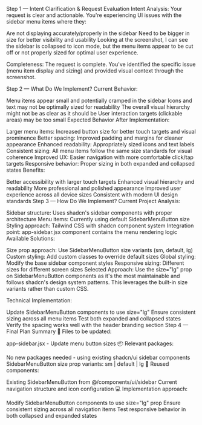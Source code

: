 Step 1 — Intent Clarification & Request Evaluation
Intent Analysis: Your request is clear and actionable. You're experiencing UI issues with the sidebar menu items where they:

Are not displaying accurately/properly in the sidebar
Need to be bigger in size for better visibility and usability
Looking at the screenshot, I can see the sidebar is collapsed to icon mode, but the menu items appear to be cut off or not properly sized for optimal user experience.

Completeness: The request is complete. You've identified the specific issue (menu item display and sizing) and provided visual context through the screenshot.

Step 2 — What Do We Implement?
Current Behavior:

Menu items appear small and potentially cramped in the sidebar
Icons and text may not be optimally sized for readability
The overall visual hierarchy might not be as clear as it should be
User interaction targets (clickable areas) may be too small
Expected Behavior After Implementation:

Larger menu items: Increased button size for better touch targets and visual prominence
Better spacing: Improved padding and margins for cleaner appearance
Enhanced readability: Appropriately sized icons and text labels
Consistent sizing: All menu items follow the same size standards for visual coherence
Improved UX: Easier navigation with more comfortable click/tap targets
Responsive behavior: Proper sizing in both expanded and collapsed states
Benefits:

Better accessibility with larger touch targets
Enhanced visual hierarchy and readability
More professional and polished appearance
Improved user experience across all device sizes
Consistent with modern UI design standards
Step 3 — How Do We Implement?
Current Project Analysis:

Sidebar structure: Uses shadcn's sidebar components with proper architecture
Menu items: Currently using default SidebarMenuButton size
Styling approach: Tailwind CSS with shadcn component system
Integration point: app-sidebar.jsx component contains the menu rendering logic
Available Solutions:

Size prop approach: Use SidebarMenuButton size variants (sm, default, lg)
Custom styling: Add custom classes to override default sizes
Global styling: Modify the base sidebar component styles
Responsive sizing: Different sizes for different screen sizes
Selected Approach: Use the size="lg" prop on SidebarMenuButton components as it's the most maintainable and follows shadcn's design system patterns. This leverages the built-in size variants rather than custom CSS.

Technical Implementation:

Update SidebarMenuButton components to use size="lg"
Ensure consistent sizing across all menu items
Test both expanded and collapsed states
Verify the spacing works well with the header branding section
Step 4 — Final Plan Summary
📁 Files to be updated:

app-sidebar.jsx - Update menu button sizes
📦 Relevant packages:

No new packages needed - using existing shadcn/ui sidebar components
SidebarMenuButton size prop variants: sm | default | lg
🔄 Reused components:

Existing SidebarMenuButton from @/components/ui/sidebar
Current navigation structure and icon configuration
💻 Implementation approach:

Modify SidebarMenuButton components to use size="lg" prop
Ensure consistent sizing across all navigation items
Test responsive behavior in both collapsed and expanded states
